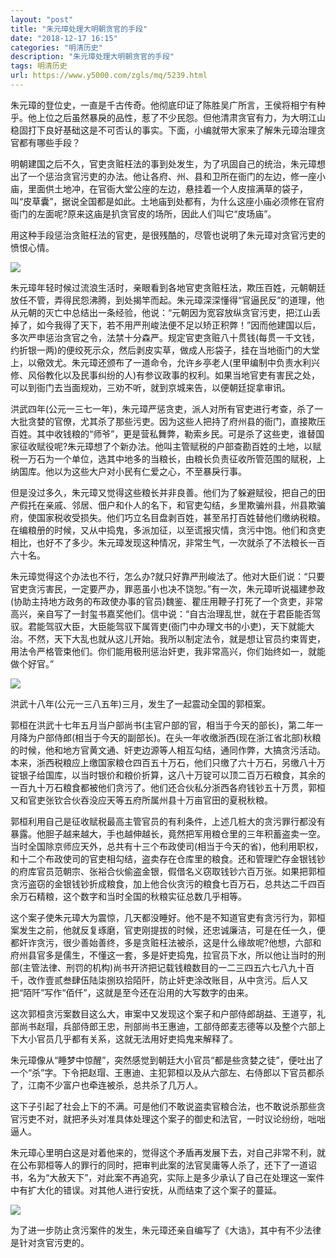 ```yaml
---
layout: "post"
title: "朱元璋处理大明朝贪官的手段"
date: "2018-12-17 16:15"
categories: "明清历史"
description: "朱元璋处理大明朝贪官的手段"
tags: 明清历史
url: https://www.y5000.com/zgls/mq/5239.html
---
```






朱元璋的登位史，一直是千古传奇。他彻底印证了陈胜吴广所言，王侯将相宁有种乎。他上位之后虽然暴戾的品性，惹了不少民怨。但他清肃贪官有力，为大明江山稳固打下良好基础这是不可否认的事实。下面，小编就带大家来了解朱元璋治理贪官都有哪些手段？

明朝建国之后不久，官吏贪赃枉法的事到处发生，为了巩固自己的统治，朱元璋想出了一个惩治贪官污吏的办法。他让各府、州、县和卫所在衙门的左边，修一座小庙，里面供土地冲，在官衙大堂公座的左边，悬挂着一个人皮揎满草的袋子，叫“皮草囊”，据说全国都是如此。土地庙到处都有，为什么这座小庙必须修在官府衙门的左面呢?原来这庙是扒贪官皮的场所，因此人们叫它“皮场庙”。

用这种手段惩治贪赃枉法的官吏，是很残酷的，尽管也说明了朱元璋对贪官污吏的愤恨心情。

![](https://img.y5000.com/uploads/allimg/161115/1613042P1-0.jpg)

朱元璋年轻时候过流浪生活时，亲眼看到各地官吏贪赃枉法，欺压百姓，元朝朝廷放任不管，弄得民怨沸腾，到处揭竿而起。朱元璋深深懂得“官逼民反”的道理，他从元朝的灭亡中总结出一条经验，他说：“元朝因为宽容放纵贪官污吏，把江山丢掉了，如今我得了天下，若不用严刑峻法便不足以矫正积弊！”因而他建国以后，多次严申惩治贪官之令，法禁十分森严。规定官吏贪赃八十贯钱(每贯一千文钱，约折银一两)的便绞死示众，然后剥皮实草，做成人形袋子，挂在当地衙门的大堂上，以儆效尤。朱元璋还颁布了一道命令，允许乡亭老人(里甲编制中负责水利兴修、风俗教化以及民事纠纷的人)有参议政事的权利。如果当地官吏有害民之处，可以到衙门去当面规劝，三劝不听，就到京城来告，以便朝廷捉拿审讯。

洪武四年(公元一三七一年)，朱元璋严惩贪吏，派人对所有官吏进行考查，杀了一大批贪婪的官僚，尤其杀了那些污吏。因为这些人把持了府州县的衙门，直接欺压百姓。其中收钱粮的“师爷”，更是营私舞弊，勒索乡民。可是杀了这些吏，谁替国家征收赋役呢?朱元璋想了个新办法。他叫主管赋税的户部查勘百姓的土地，以赋税一万石为一个单位，选其中地多的当粮长，由粮长负责征收所管范围的赋税，上纳国库。他以为这些大户对小民有仁爱之心，不至暴戾行事。

但是没过多久，朱元璋又觉得这些粮长并非良善。他们为了躲避赋役，把自己的田产假托在亲戚、邻居、佃户和仆人的名下，和官吏勾结，乡里欺骗州县，州县欺骗府，使国家税收受损失。他们巧立名目盘剥百姓，甚至吊打百姓替他们缴纳税粮。在编粮册的时候，又从中捣鬼，多派加征，以至谎报灾情，贪污中饱。他们和贪吏相比，也好不了多少。朱元璋发现这种情况，非常生气，一次就杀了不法粮长一百六十名。

朱元璋觉得这个办法也不行，怎么办?就只好靠严刑峻法了。他对大臣们说：“只要官吏贪污害民，一定要严办，罪恶虽小也决不饶恕。”有一次，朱元璋听说福建参政(协助主持地方政务的布政使办事的官员)魏鉴、瞿庄用鞭子打死了一个贪吏，非常高兴，亲自写了一封玺书嘉奖他们。信中说：“自古治理乱世，就在于君臣能否驾驭。君能驾驭大臣，大臣能驾驭下属胥吏(衙门中办理文书的小吏)，天下就能大治。不然，天下大乱也就从这儿开始。我所以制定法令，就是想让官员约束胥吏，用法令严格管束他们。你们能用极刑惩治奸吏，我非常高兴，你们始终如一，就能做个好官。”

![](https://img.y5000.com/uploads/allimg/161115/1613045W4-1.jpg)

洪武十八年(公元一三八五年)三月，发生了一起震动全国的郭桓案。

郭桓在洪武十七年五月当户部尚书(主官户部的官，相当于今天的部长)，第二年一月降为户部侍郎(相当于今天的副部长)。在头一年收缴浙西(现在浙江省北部)秋粮的时候，他和地方官黄文通、奸吏边源等人相互勾结，通同作弊，大搞贪污活动。本来，浙西税粮应上缴国家粮仓四百五十万石，他们只缴了六十万石，另缴八十万锭银子给国库，以当时银价和粮价折算，这八十万锭可以顶二百万石粮食，其余的一百九十万石粮食都被他们贪污了。他们还合伙私分浙西各府钱钞五十万贯，郭桓又和官吏张钦合伙吞没应天等五府所属州县十万亩官田的夏税秋粮。

郭桓利用自己是征收赋税最高主管官员的有利条件，上述几桩大的贪污罪行都没有暴露。他胆子越来越大，手也越伸越长，竟然把军用粮仓里的三年积蓄盗卖一空。当时全国除京师应天外，总共有十三个布政使司(相当于今天的省)，他利用职权，和十二个布政使司的官吏相勾结，盗卖存在仓库里的粮食。还和管理贮存金银钱钞的府库官员范朝宗、张裕合伙偷盗金银，假借名义窃取钱钞六百万张。如果把郭桓贪污盗窃的金银钱钞折成粮食，加上他合伙贪污的粮食七百万石，总共达二千四百余万石精粮，这个数字和当时全国的秋粮实征总数几乎相等。

这个案子使朱元璋大为震惊，几天都没睡好。他不是不知道官吏有贪污行为，郭桓案发生之前，他就反复琢磨，官吏刚提拔的时候，还忠诚廉洁，可是在任一久，便都奸诈贪污，很少善始善终，多是贪赃枉法被杀，这是什么缘故呢?他想，六部和府州县官多是儒生，不懂这一套，多是奸吏捣鬼，拉官员下水，所以他让当时的刑部(主管法律、刑罚的机构)尚书开济把记载钱粮数目的一二三四五六七八九十百千，改作壹贰叁肆伍陆柒捌玖拾陌阡，防止奸吏涂改账目，从中贪污。后人又把“陌阡”写作“佰仟”，这就是至今还在沿用的大写数字的由来。

这次郭桓贪污案数目这么大，审案中又发现这个案子和户部侍郎胡益、王道亨，礼部尚书赵瑁，兵部侍郎王忠，刑部尚书王惠迪，工部侍郎麦志德等以及整个六部上下大小官员几乎都有关系，这就无法用好吏捣鬼来解释了。

朱元璋像从“睡梦中惊醒”，突然感觉到朝廷大小官员“都是些贪婪之徒”，便吐出了一个“杀”字。下令把赵瑁、王惠迪、主犯郭桓以及从六部左、右侍郎以下官员都杀了，江南不少富户也牵连被杀，总共杀了几万人。

这下子引起了社会上下的不满。可是他们不敢说盗卖官粮合法，也不敢说杀那些贪官污吏不对，就把矛头对准具体处理这个案子的御史和法官，一时议论纷纷，咄咄逼人。

朱元璋心里明白这是对着他来的，觉得这个矛盾再发展下去，对自己非常不利，就在公布郭桓等人的罪行的同时，把审判此案的法官吴庸等人杀了，还下了一道诏书，名为“大赦天下”，对此案不再追究，实际上是多少承认了自己在处理这一案件中有扩大化的错误。对其他人进行安抚，从而结束了这个案子的蔓延。

![](https://img.y5000.com/uploads/allimg/161115/1613045628-2.jpg)

为了进一步防止贪污案件的发生，朱元璋还亲自编写了《大诰》，其中有不少法律是针对贪官污吏的。
